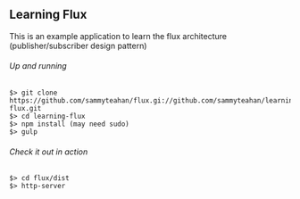 ## Learning Flux

This is an example application to learn the flux architecture (publisher/subscriber design pattern)


###### Up and running

    $> git clone https://github.com/sammyteahan/flux.gi://github.com/sammyteahan/learning-flux.git 
    $> cd learning-flux
    $> npm install (may need sudo)
    $> gulp

###### Check it out in action

    $> cd flux/dist
    $> http-server


